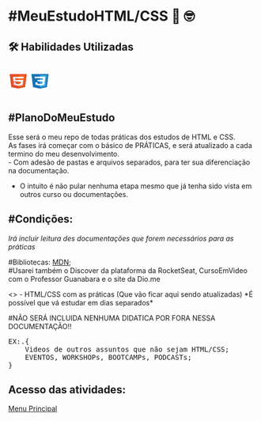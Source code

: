 <h1>#MeuEstudoHTML/CSS &#x1F596 &#x1F913</h1>


## 🛠 Habilidades Utilizadas
<div style="display: inline_block"><br>
  <img align="center" alt="HTML" height="30" width="40" src="https://raw.githubusercontent.com/devicons/devicon/master/icons/html5/html5-original.svg">
  <img align="center" alt="CSS" height="30" width="40" src="https://raw.githubusercontent.com/devicons/devicon/master/icons/css3/css3-original.svg">
</div>
<br>

 <h2>#PlanoDoMeuEstudo</h2>
<p>Esse será o meu repo de todas práticas dos estudos de HTML e CSS.<br>
As fases irá começar com o básico de PRÁTICAS, e será atualizado a cada termino do meu desenvolvimento.<br>
- Com adesão de pastas e arquivos separados, para ter sua diferenciação na documentação.<br>

- O intuito é não pular nenhuma etapa mesmo que já tenha sido vista em outros curso ou documentações.</p>

<h2>#Condições:</h2>

*Irá incluir leitura des documentações que forem necessários para as práticas*
<p>#Bibliotecas: <a href="https://developer.mozilla.org/pt-BR/" target="_blank">MDN</a>;<br>
#Usarei também o Discover da plataforma da RocketSeat, CursoEmVideo com o Professor Guanabara e o site da Dio.me</p>
<>
- HTML/CSS com as práticas (Que vão ficar aqui sendo atualizadas) *É possível que vá estudar em dias separados* 
<p>
#NÃO SERÁ INCLUIDA NENHUMA DIDATICA POR FORA NESSA DOCUMENTAÇÃO!!
<pre>EX:.{
    Videos de outros assuntos que não sejam HTML/CSS;
    EVENTOS, WORKSHOPs, BOOTCAMPs, PODCASTs;
}
</pre>
</p>

<h2>Acesso das atividades:</h2> 
<p><a href="https://soulwash.github.io/MeuEstudoEDesenvolvimento/HTML-CSS/Home.html" target="_blank" rel="next">Menu Principal</a></p>
